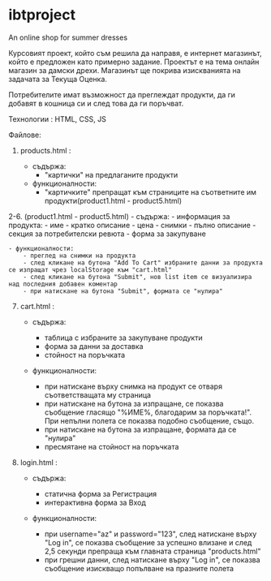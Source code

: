 # ibtproject
An online shop for summer dresses

Курсовият проект, който съм решилa да направя, е интернет магазинът, който е предложен като примерно задание.
Проектът е на тема онлайн магазин за дамски дрехи. Магазинът ще покрива изискванията на задачата за Текуща Оценка.

Потребителите имат възможност да преглеждат продукти, да ги добавят в кошница си и след това да ги поръчват.

Технологии : HTML, CSS, JS


Файлове:

1. products.html :

	- съдържа:
		- "картички" на предлаганите продукти
	- функционалности:
		- "картичките" препращат към страниците на съответните им продукти(product1.html - product5.html)

2-6. (product1.html - product5.html)
	- съдържа:
		- информация за продукта: 
			- име
			- кратко описание
			- цена
			- снимки
			- пълно описание
		- секция за потребителски ревюта
		- форма за закупуване
		
	- функционалности:
		- преглед на снимки на продукта
		- след кликане на бутона "Add To Cart" избраните данни за продукта се изпращат чрез localStorage към "cart.html"
		- след кликане на бутона "Submit", нов list item се визуализира над последния добавен коментар
		- при натискане на бутона "Submit", формата се "нулира"
		
7. cart.html :

	- съдържа:
		- таблица с избраните за закупуване продукти
		- форма за данни за доставка
		- стойност на поръчката
		
	- функционалности:
		- при натискане върху снимка на продукт се отваря съответстващата му страница
		- при натискане на бутона за изпращане, се показва съобщение гласящо "%ИМЕ%, благодарим за поръчката!". При непълни полета се показва подобно съобщение, също.
		- при натискане на бутона за изпращане, формата да се "нулира"
		- пресмятане на стойност на поръчката
		
8. login.html :

	- съдържа:
		- статична форма за Регистрация
		- интерактивна форма за Вход
		
	- функционалности:
		- при username="az" и password="123", след натискане върху "Log in", се показва съобщение за успешно влизане и след 2,5 секунди препраща към главната страница "products.html"
		- при грешни данни, след натискане върху "Log in", се показва съобщение изискващо попълване на празните полета
